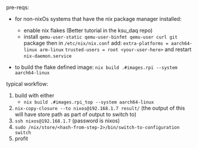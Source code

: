 pre-reqs:

- for non-nixOs systems that have the nix package manager installed:
    - enable nix flakes (Better tutorial in the ksu_daq repo)
    - install `qemu-user-static qemu-user-binfmt qemu-user curl git` package then in `/etc/nix/nix.conf` add: 
        `extra-platforms = aarch64-linux arm-linux` 
        `trusted-users = root <your-user-here>`
    and restart
        `nix-daemon.service`


- to build the flake defined image: `nix build .#images.rpi --system aarch64-linux`

typical workflow:

1. build with either
    - `nix build .#images.rpi_top --system aarch64-linux`
2. `nix-copy-closure --to nixos@192.168.1.7 result/` (the output of this will have store path as part of output to switch to)
3. `ssh nixos@192.168.1.7` (password is nixos)
4. `sudo /nix/store/<hash-from-step-2>/bin/switch-to-configuration switch`
5. profit
